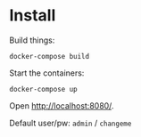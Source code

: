 # Install

Build things:
```
docker-compose build
```

Start the containers:
```
docker-compose up
```

Open [http://localhost:8080/](http://localhost:8080/).

Default user/pw: `admin` / `changeme`


